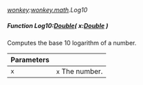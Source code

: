 _[wonkey](../../modules/wonkey/wonkey-module.md):[wonkey.math](../../modules/wonkey/wonkey-math.md).Log10_
##### Function Log10:[Double](../../modules/wonkey/wonkey-types-double.md)( x:[Double](../../modules/wonkey/wonkey-types-double.md) )
Computes the base 10 logarithm of a number.

| Parameters |    |
|:-----------|:---|
| ``x`` | `x` The number. |

